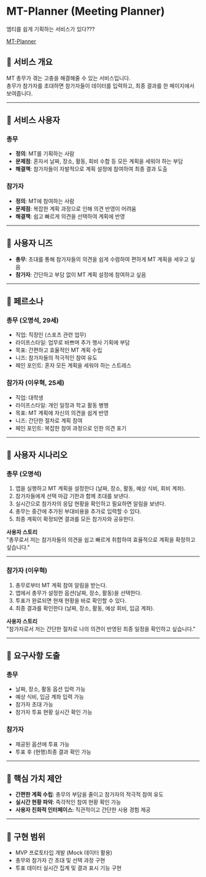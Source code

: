 # MT-Planner (Meeting Planner)
엠티를 쉽게 기획하는 서비스가 있다???

[MT-Planner](https://mt-planner-buddy.lovable.app)

## 📌 서비스 개요

MT 총무가 겪는 고충을 해결해줄 수 있는 서비스입니다.  
총무가 참가자를 초대하면 참가자들이 데이터를 입력하고, 최종 결과를 한 페이지에서 보여줍니다.

---

## 📌 서비스 사용자

### 총무
- **정의**: MT를 기획하는 사람  
- **문제점**: 혼자서 날짜, 장소, 활동, 회비 수합 등 모든 계획을 세워야 하는 부담  
- **해결책**: 참가자들이 자발적으로 계획 설정에 참여하여 최종 결과 도출  

### 참가자
- **정의**: MT에 참여하는 사람  
- **문제점**: 복잡한 계획 과정으로 인해 의견 반영이 어려움  
- **해결책**: 쉽고 빠르게 의견을 선택하여 계획에 반영  

---

## 📌 사용자 니즈

- **총무**: 초대를 통해 참가자들의 의견을 쉽게 수렴하여 편하게 MT 계획을 세우고 싶음  
- **참가자**: 간단하고 부담 없이 MT 계획 설정에 참여하고 싶음  

---

## 📌 페르소나

### 총무 (오명석, 29세)
- 직업: 직장인 (스포츠 관련 업무)  
- 라이프스타일: 업무로 바쁘며 추가 행사 기획에 부담  
- 목표: 간편하고 효율적인 MT 계획 수립  
- 니즈: 참가자들의 적극적인 참여 유도  
- 페인 포인트: 혼자 모든 계획을 세워야 하는 스트레스  

### 참가자 (이우혁, 25세)
- 직업: 대학생  
- 라이프스타일: 개인 일정과 학교 활동 병행
- 목표: MT 계획에 자신의 의견을 쉽게 반영  
- 니즈: 간단한 절차로 계획 참여  
- 페인 포인트: 복잡한 참여 과정으로 인한 의견 포기  

---

## 📌 사용자 시나리오

### 총무 (오명석)

1. 앱을 실행하고 MT 계획을 설정한다 (날짜, 장소, 활동, 예상 식비, 회비 계좌).  
2. 참가자들에게 선택 마감 기한과 함께 초대를 보낸다.  
3. 실시간으로 참가자의 응답 현황을 확인하고 필요하면 알림을 보낸다.  
4. 총무는 중간에 추가된 부대비용을 추가로 입력할 수 있다.
5. 최종 계획이 확정되면 결과를 모든 참가자와 공유한다.  

**사용자 스토리**  
\"총무로서 저는 참가자들의 의견을 쉽고 빠르게 취합하여 효율적으로 계획을 확정하고 싶습니다.\"

---

### 참가자 (이우혁)

1. 총무로부터 MT 계획 참여 알림을 받는다.  
2. 앱에서 총무가 설정한 옵션(날짜, 장소, 활동)을 선택한다.  
3. 투표가 완료되면 현재 현황을 바로 확인할 수 있다.
4. 최종 결과를 확인한다 (날짜, 장소, 활동, 예상 회비, 입금 계좌).  

**사용자 스토리**  
\"참가자로서 저는 간단한 절차로 나의 의견이 반영된 최종 일정을 확인하고 싶습니다.\"

---

## 📌 요구사항 도출

### 총무
- 날짜, 장소, 활동 옵션 입력 가능  
- 예상 식비, 입금 계좌 입력 가능  
- 참가자 초대 가능  
- 참가자 투표 현황 실시간 확인 가능  

### 참가자
- 제공된 옵션에 투표 가능  
- 투표 후 (현행)최종 결과 확인 가능

---

## 📌 핵심 가치 제안

- **간편한 계획 수립**: 총무의 부담을 줄이고 참가자의 적극적 참여 유도  
- **실시간 현황 파악**: 즉각적인 참여 현황 확인 가능  
- **사용자 친화적 인터페이스**: 직관적이고 간단한 사용 경험 제공  

---

## 📌 구현 범위

- MVP 프로토타입 개발 (Mock 데이터 활용)  
- 총무와 참가자 간 초대 및 선택 과정 구현  
- 투표 데이터 실시간 집계 및 결과 표시 기능 구현  
